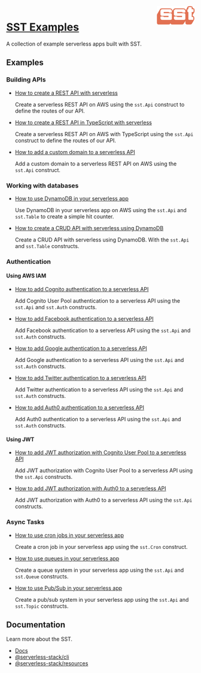 <img alt="Logo" align="right" src="https://raw.githubusercontent.com/serverless-stack/identity/main/sst.svg" width="20%" />

# [SST Examples](https://serverless-stack.com/examples)

A collection of example serverless apps built with SST.

## Examples

### Building APIs

- [How to create a REST API with serverless](https://github.com/serverless-stack/examples/tree/main/rest-api)

  Create a serverless REST API on AWS using the `sst.Api` construct to define the routes of our API.

- [How to create a REST API in TypeScript with serverless](https://github.com/serverless-stack/examples/tree/main/rest-api-ts)

  Create a serverless REST API on AWS with TypeScript using the `sst.Api` construct to define the routes of our API.

- [How to add a custom domain to a serverless API](https://github.com/serverless-stack/examples/tree/main/rest-api-custom-domain)

  Add a custom domain to a serverless REST API on AWS using the `sst.Api` construct.

### Working with databases

- [How to use DynamoDB in your serverless app](https://github.com/serverless-stack/examples/tree/main/rest-api-dynamodb)

  Use DynamoDB in your serverless app on AWS using the `sst.Api` and `sst.Table` to create a simple hit counter.

- [How to create a CRUD API with serverless using DynamoDB](https://github.com/serverless-stack/examples/tree/main/crud-api-dynamodb)

  Create a CRUD API with serverless using DynamoDB. With the `sst.Api` and `sst.Table` constructs.

### Authentication

#### Using AWS IAM

- [How to add Cognito authentication to a serverless API](https://github.com/serverless-stack/examples/tree/main/api-auth-cognito)

  Add Cognito User Pool authentication to a serverless API using the `sst.Api` and `sst.Auth` constructs.

- [How to add Facebook authentication to a serverless API](https://github.com/serverless-stack/examples/tree/main/api-auth-facebook)

  Add Facebook authentication to a serverless API using the `sst.Api` and `sst.Auth` constructs.

- [How to add Google authentication to a serverless API](https://github.com/serverless-stack/examples/tree/main/api-auth-google)

  Add Google authentication to a serverless API using the `sst.Api` and `sst.Auth` constructs.

- [How to add Twitter authentication to a serverless API](https://github.com/serverless-stack/examples/tree/main/api-auth-twitter)

  Add Twitter authentication to a serverless API using the `sst.Api` and `sst.Auth` constructs.

- [How to add Auth0 authentication to a serverless API](https://github.com/serverless-stack/examples/tree/main/api-auth-auth0)

  Add Auth0 authentication to a serverless API using the `sst.Api` and `sst.Auth` constructs.

#### Using JWT

- [How to add JWT authorization with Cognito User Pool to a serverless API](https://github.com/serverless-stack/examples/tree/main/api-auth-jwt-cognito-user-pool)

  Add JWT authorization with Cognito User Pool to a serverless API using the `sst.Api` constructs.

- [How to add JWT authorization with Auth0 to a serverless API](https://github.com/serverless-stack/examples/tree/main/api-auth-jwt-auth0)

  Add JWT authorization with Auth0 to a serverless API using the `sst.Api` constructs.

### Async Tasks

- [How to use cron jobs in your serverless app](https://github.com/serverless-stack/examples/tree/main/cron-job)

  Create a cron job in your serverless app using the `sst.Cron` construct.

- [How to use queues in your serverless app](https://github.com/serverless-stack/examples/tree/main/queue)

  Create a queue system in your serverless app using the `sst.Api` and `sst.Queue` constructs.

- [How to use Pub/Sub in your serverless app](https://github.com/serverless-stack/examples/tree/main/pub-sub)

  Create a pub/sub system in your serverless app using the `sst.Api` and `sst.Topic` constructs.

## Documentation

Learn more about the SST.

- [Docs](https://docs.serverless-stack.com/)
- [@serverless-stack/cli](https://docs.serverless-stack.com/packages/cli)
- [@serverless-stack/resources](https://docs.serverless-stack.com/packages/resources)
